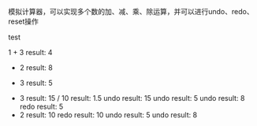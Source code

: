 模拟计算器，可以实现多个数的加、减、乘、除运算，并可以进行undo、redo、reset操作

test

1 + 3
result: 4
* 2
result: 8
- 3
result: 5
* 3
result: 15
/ 10
result: 1.5
undo
result: 15
undo
result: 5
undo
result: 8
redo
result: 5
* 2
result: 10
redo
result: 10
undo
result: 5
undo
result: 8
